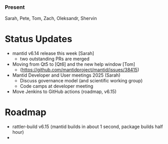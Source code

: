 ### Present
Sarah, Pete, Tom, Zach, Oleksandr, Shervin

# Status Updates
- mantid v6.14 release this week [Sarah]
   -  two outstanding PRs are merged 
- Moving from Qt5 to [Qt6] and the new help window [Tom]
  - (https://github.com/mantidproject/mantid/issues/38415)
- Mantid Developer and User meetings 2025 (Sarah)
  - Discuss governance model (and scientific working group)
  - Code camps at developer meeting
- Move Jenkins to GitHub actions (roadmap, v6.15)

# Roadmap
- rattler-build v6.15 (mantid builds in about 1 second, package builds half hour)
- 
